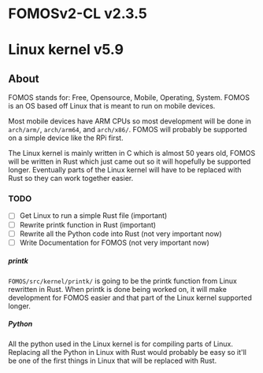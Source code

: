 # FOMOSv2-CL v2.3.5 
# Linux kernel v5.9


## About
FOMOS stands for: Free, Opensource, Mobile, Operating, System. FOMOS is an OS based off Linux that is meant to run on
mobile devices.

Most mobile devices have ARM CPUs so most development will be done in ``arch/arm/``, ``arch/arm64``, and ``arch/x86/``.
FOMOS will probably be supported on a simple device like the RPi first.

The Linux kernel is mainly written in C which is almost 50 years old, FOMOS will be written in Rust which just came out 
so it will hopefully be supported longer. Eventually parts of the Linux kernel will have to be replaced with Rust so 
they can work together easier.

### TODO
- [ ] Get Linux to run a simple Rust file (important)
- [ ] Rewrite printk function in Rust (important)
- [ ] Rewrite all the Python code into Rust (not very important now)
- [ ] Write Documentation for FOMOS (not very important now)

##### printk
``FOMOS/src/kernel/printk/`` is going to be the printk function from Linux rewritten in Rust. When printk is done being 
worked on, it will make development for FOMOS easier and that part of the Linux kernel supported longer.

##### Python
All the python used in the Linux kernel is for compiling parts of Linux. Replacing all the Python in Linux with Rust 
would probably be easy so it'll be one of the first things in Linux that will be replaced with Rust.
